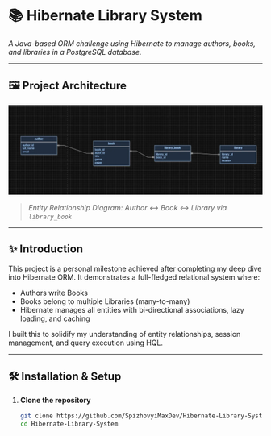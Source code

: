 # 📚 Hibernate Library System
*A Java-based ORM challenge using Hibernate to manage authors, books, and libraries in a PostgreSQL database.*

---

## 🖼️ Project Architecture

![ERD](./ERD.webp)

> *Entity Relationship Diagram: Author ↔ Book ↔ Library via `library_book`*

---


## ✨ Introduction

This project is a personal milestone achieved after completing my deep dive into Hibernate ORM. It demonstrates a full-fledged relational system where:
- Authors write Books
- Books belong to multiple Libraries (many-to-many)
- Hibernate manages all entities with bi-directional associations, lazy loading, and caching

I built this to solidify my understanding of entity relationships, session management, and query execution using HQL.

---

## 🛠️ Installation & Setup

1. **Clone the repository**
   ```bash
   git clone https://github.com/SpizhovyiMaxDev/Hibernate-Library-System.git
   cd Hibernate-Library-System
